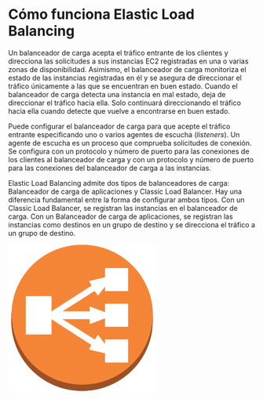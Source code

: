 # Cómo funciona Elastic Load Balancing

Un balanceador de carga acepta el tráfico entrante de los clientes y direcciona las solicitudes a sus instancias EC2 registradas en una o varias zonas de disponibilidad. Asimismo, el balanceador de carga monitoriza el estado de las instancias registradas en él y se asegura de direccionar el tráfico únicamente a las que se encuentran en buen estado. Cuando el balanceador de carga detecta una instancia en mal estado, deja de direccionar el tráfico hacia ella. Solo continuará direccionando el tráfico hacia ella cuando detecte que vuelve a encontrarse en buen estado.

Puede configurar el balanceador de carga para que acepte el tráfico entrante especificando uno o varios agentes de escucha (*listeners*). Un agente de escucha es un proceso que comprueba solicitudes de conexión. Se configura con un protocolo y número de puerto para las conexiones de los clientes al balanceador de carga y con un protocolo y número de puerto para las conexiones del balanceador de carga a las instancias.

Elastic Load Balancing admite dos tipos de balanceadores de carga: Balanceador de carga de aplicaciones y Classic Load Balancer. Hay una diferencia fundamental entre la forma de configurar ambos tipos. Con un Classic Load Balancer, se registran las instancias en el balanceador de carga. Con un Balanceador de carga de aplicaciones, se registran las instancias como destinos en un grupo de destino y se direcciona el tráfico a un grupo de destino.

![alt text](https://raw.githubusercontent.com/conapps/conapps-iot/master/AWS%20Cloud/EC2/ELB/images/logo.png "Logo ELB")

